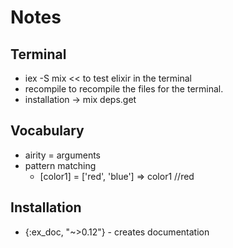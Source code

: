 # Notes

## Terminal
-   iex -S mix << to test elixir in the terminal
-   recompile to recompile the files for the terminal. 
- installation -> mix deps.get

## Vocabulary
-   airity = arguments
- pattern matching
    - [color1] = ['red', 'blue']
        => color1 //red

## Installation
- {:ex_doc, "~>0.12"} - creates documentation
